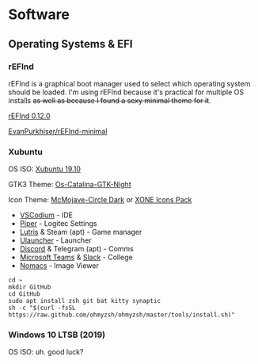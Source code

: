 # Software

## Operating Systems & EFI

### rEFInd

rEFInd is a graphical boot manager used to select which operating system should be loaded. I'm using rEFInd because it's practical for multiple OS installs ~~as well as because I found a sexy minimal theme for it~~.

[rEFInd 0.12.0](https://www.rodsbooks.com/refind/)

[EvanPurkhiser/rEFInd-minimal](https://github.com/EvanPurkhiser/rEFInd-minimal)

### Xubuntu

OS ISO: [Xubuntu 19.10](https://xubuntu.org/download)

GTK3 Theme: [Os-Catalina-GTK-Night](https://www.pling.com/p/1319454/)

Icon Theme: [McMojave-Circle Dark](https://www.pling.com/p/1218021) or [XONE Icons Pack](https://www.pling.com/p/1218021)

- [VSCodium](https://github.com/VSCodium/vscodium#install-with-package-manager) - IDE
- [Piper](https://github.com/libratbag/piper) - Logitec Settings
- [Lutris](https://github.com/lutris) & Steam (apt) - Game manager
- [Ulauncher](https://ulauncher.io/) - Launcher
- [Discord](https://discordapp.com/) & Telegram (apt) - Comms
- [Microsoft Teams](https://teams.microsoft.com/downloads) & [Slack](https://slack.com/intl/en-gb/downloads/linux) - College
- [Nomacs](https://nomacs.org/download/) - Image Viewer

```shell
cd ~
mkdir GitHub
cd GitHub
sudo apt install zsh git bat kitty synaptic
sh -c "$(curl -fsSL https://raw.github.com/ohmyzsh/ohmyzsh/master/tools/install.sh)"
```

### Windows 10 LTSB (2019)

OS ISO: uh. good luck?
